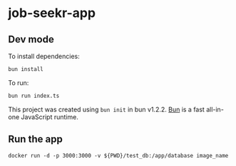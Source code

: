 # job-seekr-app

## Dev mode

To install dependencies:

```bash
bun install
```

To run:

```bash
bun run index.ts
```

This project was created using `bun init` in bun v1.2.2. [Bun](https://bun.sh) is a fast all-in-one JavaScript runtime.

## Run the app

```
docker run -d -p 3000:3000 -v ${PWD}/test_db:/app/database image_name
```
